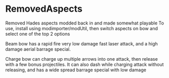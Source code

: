 # RemovedAspects
Removed Hades aspects modded back in and made somewhat playable
To use, install using modimporter/modUtil, then switch aspects on bow and select one of the top 2 options

Beam bow has a rapid fire very low damage fast laser attack, and a high damage aerial barrage special.

Charge bow can charge up multiple arrows into one attack, then release with a few bonus projectiles.
It can also dash while charging attack without releasing, and has a wide spread barrage special with low damage
